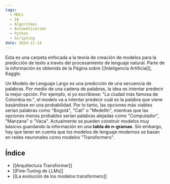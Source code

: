 ```yaml
---
tags:
  - MOCs
  - IA
  - Algoritmos
  - Automatización
  - Python
  - Scripting
date: 2024-11-14
---
```

Esta es una carpeta enfocada a la teoría de creación de modelos para la predicción de texto a través del procesamiento de lenguaje natural. Parte de la información es obtenida de la Página sobre [[Inteligencia Artificial]], Kaggle.

Un Modelo de Lenguaje Largo es una predicción de una secuencia de palabras. Por medio de una cadena de palabras, la idea es intentar predecir la mejor opción. Por ejemplo, si yo escribiese: "La ciudad más famosa de Colombia es:", el modelo va a intentar predecir cuál es la palabra que viene basándose en una probabilidad. Por lo tanto, las opciones más viables serían palabras como "Bogotá", "Cali" o "Medellín", mientras que las opciones menos probables serían palabras alejadas como "Computador", "Manzana" o "Vaca". Actualmente se pueden construir modelos muy básicos guardando la información en una **tabla de n-gramas**. Sin embargo, hay que tener en cuenta que los modelos de lenguaje modernos se basan en redes neuronales como modelos "Transformers".

## Índice
- [[Arquitectura Transformer]]
- [[Fine-Tuning de LLMs]]
- [[La evolución de los modelos transformers]]